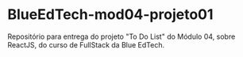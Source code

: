 # BlueEdTech-mod04-projeto01
Repositório para entrega do projeto "To Do List" do Módulo 04, sobre ReactJS, do curso de FullStack da Blue EdTech.
